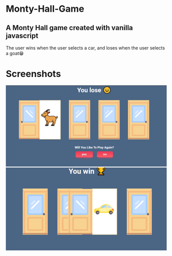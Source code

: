 # Monty-Hall-Game

## A Monty Hall game created with vanilla javascript

The user wins when the user selects a car, and loses when the user selects a goat😁

# Screenshots

![](https://github.com/Moro-Afriyie/Monty-Hall-Game/blob/main/lose.png)
![](https://github.com/Moro-Afriyie/Monty-Hall-Game/blob/main/win.png)
